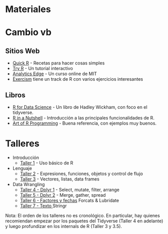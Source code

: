 # Materiales 

# Cambio vb
## Sitios Web

* [Quick R](http://www.statmethods.net/) - Recetas para hacer cosas simples
* [Try R](http://tryr.codeschool.com) - Un tutorial interactivo
* [Analytics Edge](https://www.edx.org/course/analytics-edge-mitx-15-071x-3) - Un curso online de MIT
* [Exercism](http://exercism.io) tiene un track de R con varios ejercicios interesantes

## Libros
* [R for Data Science](http://r4ds.had.co.nz/) - Un libro de Hadley Wickham, con foco en el tidyverse.
* [R in a Nutshell](http://shop.oreilly.com/product/0636920022008.do) - Introducción a las principales funcionalidades de R.
* [Art of R Programming](https://www.nostarch.com/artofr.htm) - Buena referencia, con ejemplos muy buenos.


# Talleres
  * Introducción
    + [Taller 1](http://rpubs.com/rlabuonora/intro) - Uso básico de R
  * Lenguaje
    + [Taller 2](http://rpubs.com/rlabuonora/rlang) - Expresiones, funciones, objetos y control de flujo
    + [Taller 3](http://rpubs.com/rlabuonora/rlang) - Vectores, listas, data frames
 * Data Wrangling
    + [Taller 4 - Dplyr 1](http://rpubs.com/rlabuonora/wrangling) - Select, mutate, filter, arrange
    + [Taller 5 - Dplyr 2](http://rpubs.com/rlabuonora/wrangling-2) - Merge, gather, spread
    + [Taller 6 - Factores y fechas](http://rpubs.com/rlabuonora/factors) Forcats & Lubridate
    + [Taller 7 - Texto ](http://rpubs.com/rlabuonora/texto) Stringr
    
    
Nota: El orden de los talleres no es cronológico. En particular, hay quienes recomiendan empezar por los paquetes del Tidyverse (Taller 4 en adelante) y luego profundizar en los internals de R (Taller 3 y 3.5). 


